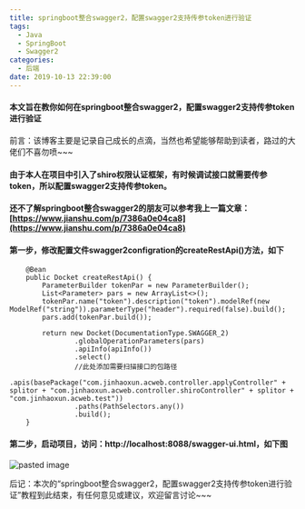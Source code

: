 ```yaml
---
title: springboot整合swagger2，配置swagger2支持传参token进行验证
tags:
  - Java
  - SpringBoot
  - Swagger2
categories:
  - 后端
date: 2019-10-13 22:39:00
---
```

#### 本文旨在教你如何在springboot整合swagger2，配置swagger2支持传参token进行验证

前言：该博客主要是记录自己成长的点滴，当然也希望能够帮助到读者，路过的大佬们不喜勿喷~~~
<!-- more -->
#### 由于本人在项目中引入了shiro权限认证框架，有时候调试接口就需要传参token，所以配置swagger2支持传参token。

#### 还不了解springboot整合swagger2的朋友可以参考我上一篇文章：[https://www.jianshu.com/p/7386a0e04ca8](https://www.jianshu.com/p/7386a0e04ca8)

#### 第一步，修改配置文件swagger2configration的createRestApi()方法，如下
```
    @Bean
    public Docket createRestApi() {
        ParameterBuilder tokenPar = new ParameterBuilder();
        List<Parameter> pars = new ArrayList<>();
        tokenPar.name("token").description("token").modelRef(new ModelRef("string")).parameterType("header").required(false).build();
        pars.add(tokenPar.build());

        return new Docket(DocumentationType.SWAGGER_2)
                .globalOperationParameters(pars)
                .apiInfo(apiInfo())
                .select()
                //此处添加需要扫描接口的包路径
                .apis(basePackage("com.jinhaoxun.acweb.controller.applyController" + splitor + "com.jinhaoxun.acweb.controller.shiroController" + splitor + "com.jinhaoxun.acweb.test"))
                .paths(PathSelectors.any())
                .build();
    }
```

#### 第二步，启动项目，访问：http://localhost:8088/swagger-ui.html，如下图
![pasted image](/images/pasted-21.png)

后记：本次的“springboot整合swagger2，配置swagger2支持传参token进行验证”教程到此结束，有任何意见或建议，欢迎留言讨论~~~
